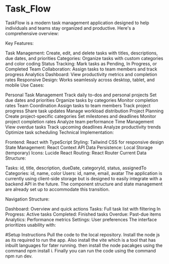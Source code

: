 # Task_Flow
TaskFlow is a modern task management application designed to help individuals and teams stay organized and productive. Here's a comprehensive overview:

Key Features:

Task Management: Create, edit, and delete tasks with titles, descriptions, due dates, and priorities
Categories: Organize tasks with custom categories and color coding
Status Tracking: Mark tasks as Pending, In Progress, or Completed
Team Collaboration: Assign tasks to team members and track progress
Analytics Dashboard: View productivity metrics and completion rates
Responsive Design: Works seamlessly across desktop, tablet, and mobile
Use Cases:

Personal Task Management
Track daily to-dos and personal projects
Set due dates and priorities
Organize tasks by categories
Monitor completion rates
Team Coordination
Assign tasks to team members
Track project progress
Share task updates
Manage workload distribution
Project Planning
Create project-specific categories
Set milestones and deadlines
Monitor project completion rates
Analyze team performance
Time Management
View overdue tasks
Track upcoming deadlines
Analyze productivity trends
Optimize task scheduling
Technical Implementation:

Frontend: React with TypeScript
Styling: Tailwind CSS for responsive design
State Management: React Context API
Data Persistence: Local Storage (temporary)
Icons: Lucide React
Routing: React Router
Current Data Structure:

Tasks: id, title, description, dueDate, categoryId, status, assignedTo
Categories: id, name, color
Users: id, name, email, avatar
The application is currently using client-side storage but is designed to easily integrate with a backend API in the future. The component structure and state management are already set up to accommodate this transition.

Navigation Structure:

Dashboard: Overview and quick actions
Tasks: Full task list with filtering
In Progress: Active tasks
Completed: Finished tasks
Overdue: Past-due items
Analytics: Performance metrics
Settings: User preferences
The interface prioritizes usability with:

#Setup Instructions
Pull the code to the local repository.
Install the node js as its required to run the app.
Also install the vite which is a tool that has inbuilt languages for fater running.
then install the node pacakges using the command npm install i.
Finally you can run the code using the command npm run dev.
